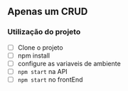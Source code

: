 ## Apenas um CRUD

### Utilização do projeto 
- [ ] Clone o projeto
- [ ] npm install
- [ ] configure as variaveis de ambiente 
- [ ] `npm start` na API
- [ ] `npm start` no frontEnd
